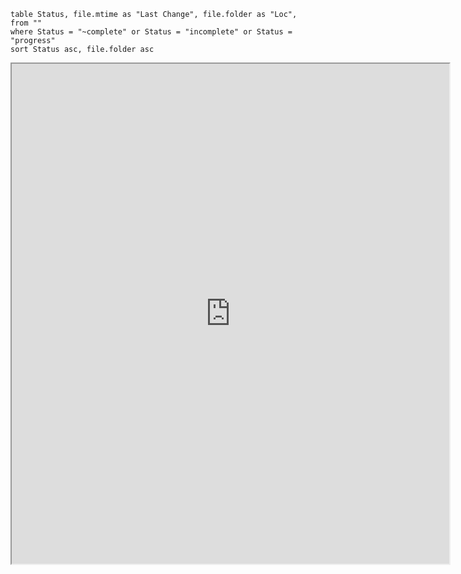 
```dataview
table Status, file.mtime as "Last Change", file.folder as "Loc",   
from ""
where Status = "~complete" or Status = "incomplete" or Status = "progress"
sort Status asc, file.folder asc
```



<iframe src="https://github.com/Anirudh025/ParagonHero_Obsidian" width=700 height = 800></iframe>
